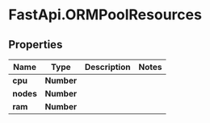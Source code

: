 # FastApi.ORMPoolResources

## Properties

Name | Type | Description | Notes
------------ | ------------- | ------------- | -------------
**cpu** | **Number** |  | 
**nodes** | **Number** |  | 
**ram** | **Number** |  | 


